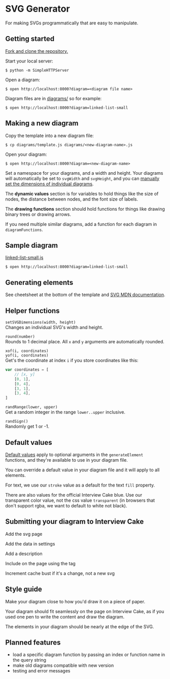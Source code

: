 # SVG Generator

For making SVGs programmatically that are easy to manipulate.



## Getting started

[Fork and clone the repository.](https://help.github.com/articles/fork-a-repo/)

Start your local server:

    $ python -m SimpleHTTPServer

Open a diagram:

    $ open http://localhost:8000?diagram=<diagram file name>

Diagram files are in [diagrams/](diagrams/) so for example:

    $ open http://localhost:8000?diagram=linked-list-small



## Making a new diagram

Copy the template into a new diagram file:

    $ cp diagrams/template.js diagrams/<new-diagram-name>.js

Open your diagram:

    $ open http://localhost:8000?diagram=<new-diagram-name>

Set a namespace for your diagrams, and a width and height. Your diagrams will automatically be set to `svgWidth` and `svgHeight`, and you can [manually set the dimensions of individual diagrams](#helper-functions).

The **dynamic values** section is for variables to hold things like the size of nodes, the distance between nodes, and the font size of labels.

The **drawing functions** section should hold functions for things like drawing binary trees or drawing arrows.

If you need multiple similar diagrams, add a function for each diagram in `diagramFunctions`.



## Sample diagram

[linked-list-small.js](diagrams/linked-list-small.js)

    $ open http://localhost:8000?diagram=linked-list-small



## Generating elements

See cheetsheet at the bottom of the template and [SVG MDN documentation](https://developer.mozilla.org/en-US/docs/Web/SVG).



## Helper functions

`setSVGDimensions(width, height)` <br/>
Changes an individual SVG's width and height.

`round(number)` <br/>
Rounds to 1 decimal place. All `x` and `y` arguments are automatically rounded.

`xof(i, coordinates)` <br/>
`yof(i, coordinates)` <br/>
Get's the coordinate at index `i` if you store coordinates like this:

```javascript
var coordinates = [
    // [x, y]
    [0, 1],
    [0, 4],
    [3, 1],
    [3, 4],
]
```

`randRange(lower, upper)` <br/>
Get a random integer in the range `lower..upper` inclusive.

`randSign()` <br/>
Randomly get 1 or -1.



## Default values

[Default values](js/default_values.js) apply to optional arguments in the `generateElement` functions, and they're available to use in your diagram file.

You can override a default value in your diagram file and it will apply to all elements.

For text, we use our `stroke` value as a default for the text `fill` property.

There are also values for the official Interview Cake blue. Use our transparent color value, not the css value `transparent` (in browsers that don't support rgba, we want to default to white not black).



## Submitting your diagram to Interview Cake

Add the svg page

Add the data in settings

Add a description

Include on the page using the tag

Increment cache bust if it's a change, not a new svg



## Style guide

Make your diagram close to how you'd draw it on a piece of paper.

Your diagram should fit seamlessly on the page on Interview Cake, as if you used one pen to write the content and draw the diagram.

The elements in your diagram should be nearly at the edge of the SVG.



## Planned features

- load a specific diagram function by passing an index or function name in the query string
- make old diagrams compatible with new version
- testing and error messages
